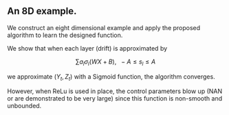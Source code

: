 ## An 8D example.
We construct an eight dimensional example and apply the proposed algorithm to learn the designed function. 

We show that when each layer (drift) is approximated by

$$
\begin{equation}
\sum a_l \sigma_l( W X +B) , \ \ -A \leq s_l \leq A
\end{equation}
$$

we approximate $(Y_t, Z_t)$ with  a Sigmoid function, the algorithm converges. 

However, when ReLu is used in place, the control parameters blow up (NAN or are demonstrated to be very large) since this function is non-smooth and unbounded. 
